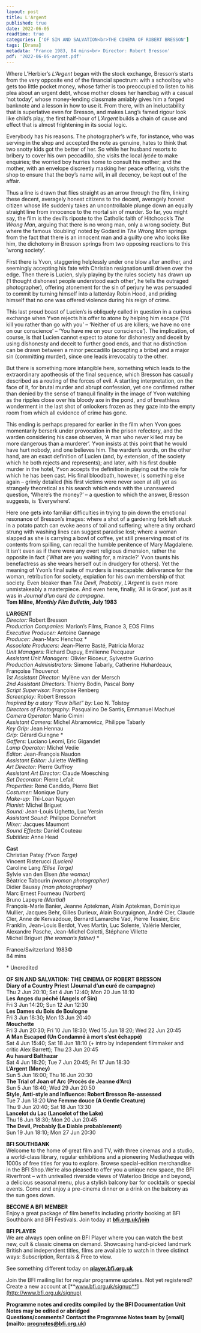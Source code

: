 ```yaml
---
layout: post
title: L'Argent
published: true
date: 2022-06-05
readtime: true
categories: ['OF SIN AND SALVATION<br>THE CINEMA OF ROBERT BRESSON']
tags: [Drama]
metadata: 'France 1983, 84 mins<br> Director: Robert Bresson'
pdf: '2022-06-05-argent.pdf'
---
```


Where L’Herbier’s _L’Argent_ began with the stock exchange, Bresson’s starts from the very opposite end of the financial spectrum: with a schoolboy who gets too little pocket money, whose father is too preoccupied to listen to his plea about an urgent debt, whose mother closes her handbag with a casual ‘not today’, whose money-lending classmate amiably gives him a forged banknote and a lesson in how to use it. From there, with an ineluctability that is superlative even for Bresson, and makes Lang’s famed rigour look like child’s play, the first half-hour of _L’Argent_ builds a chain of cause and effect that is almost frightening in its social logic.

Everybody has his reasons. The photographer’s wife, for instance, who was serving in the shop and accepted the note as genuine, hates to think that two snotty kids got the better of her. So while her husband resorts to bribery to cover his own peccadillo, she visits the local _lycée_ to make enquiries; the worried boy hurries home to consult his mother; and the mother, with an envelope discreetly masking her peace offering, visits the shop to ensure that the boy’s name will, in all decency, be kept out of the affair.

Thus a line is drawn that flies straight as an arrow through the film, linking these decent, averagely honest citizens to the decent, averagely honest citizen whose life suddenly takes an uncontrollable plunge down an equally straight line from innocence to the mortal sin of murder. So far, you might say, the film is the devil’s riposte to the Catholic faith of Hitchcock’s _The Wrong Man_, arguing that there is no wrong man, only a wrong society. But where the famous ‘doubling’ noted by Godard in _The Wrong Man_ springs from the fact that there is an innocent man and a guilty one who looks like him, the dichotomy in Bresson springs from two opposing reactions to this ‘wrong society’.

First there is Yvon, staggering helplessly under one blow after another, and seemingly accepting his fate with Christian resignation until driven over the edge. Then there is Lucien, slyly playing by the rules society has drawn up (‘I thought dishonest people understood each other’, he tells the outraged photographer), offering atonement for the sin of perjury he was persuaded to commit by turning himself into a latterday Robin Hood, and priding himself that no one was offered violence during his reign of crime.

This last proud boast of Lucien’s is obliquely called in question in a curious exchange when Yvon rejects his offer to atone by helping him escape (‘I’d kill you rather than go with you’ – ‘Neither of us are killers; we have no one on our conscience’ – ‘You have me on your conscience’). The implication, of course, is that Lucien cannot expect to atone for dishonesty and deceit by using dishonesty and deceit to further good ends, and that no distinction can be drawn between a minor peccadillo (accepting a bribe) and a major sin (committing murder), since one leads irrevocably to the other.

But there is something more intangible here, something which leads to the extraordinary apotheosis of the final sequence, which Bresson has casually described as a routing of the forces of evil. A startling interpretation, on the face of it, for brutal murder and abrupt confession, yet one confirmed rather than denied by the sense of tranquil finality in the image of Yvon watching as the ripples close over his bloody axe in the pond, and of breathless wonderment in the last shot of onlookers frozen as they gaze into the empty room from which all evidence of crime has gone.

This ending is perhaps prepared for earlier in the film when Yvon goes momentarily berserk under provocation in the prison refectory, and the warden considering his case observes, ‘A man who never killed may be more dangerous than a murderer’. Yvon insists at this point that he would have hurt nobody, and one believes him. The warden’s words, on the other hand, are an exact definition of Lucien (and, by extension, of the society which he both rejects and represents); and later, with his first double murder in the hotel, Yvon accepts the definition in playing out the role for which he has been cast. His final bloodbath, however, is something else again – grimly detailed (his first victims were never seen at all) yet as strangely theoretical as his search which ends with the unanswered question, ‘Where’s the money?’ – a question to which the answer, Bresson suggests, is ‘Everywhere’.

Here one gets into familiar difficulties in trying to pin down the emotional resonance of Bresson’s images: where a shot of a gardening fork left stuck in a potato patch can evoke aeons of toil and suffering; where a tiny orchard strung with washing lines can suggest paradise lost; where a woman slapped as she is carrying a bowl of coffee, yet still preserving most of its contents from spilling, can recall the humble penitence of Mary Magdalene. It isn’t even as if there were any overt religious dimension, rather the opposite in fact (‘What are you waiting for, a miracle?’ Yvon taunts his benefactress as she wears herself out in drudgery for others). Yet the meaning of Yvon’s final suite of murders is inescapable: deliverance for the woman, retribution for society, expiation for his own membership of that society. Even bleaker than _The Devil, Probably_, _L’Argent_ is even more unmistakeably a masterpiece. And even here, finally, ‘All is Grace’, just as it was in _Journal d’un curé de campagne_.  
**Tom Milne, _Monthly Film Bulletin_, July 1983**  

**L’ARGENT**  
_Director:_ Robert Bresson  
_Production Companies:_ Marion’s Films, France 3, EOS Films  
_Executive Producer:_ Antoine Gannage  
_Producer:_ Jean-Marc Henchoz *  
_Associate Producers:_ Jean-Pierre Basté, Patricia Moraz  
_Unit Managers:_ Richard Dupuy, Emilienne Pecqueur  
_Assistant Unit Managers:_ Olivier Ricoeur, Sylvestre Guarino  
_Production Administrators:_ Simone Tabarly, Catherine Huhardeaux, Françoise Thouvenot  
_1st Assistant Director:_ Mylène van der Mersch  
_2nd Assistant Directors:_ Thierry Bodin, Pascal Bony  
_Script Supervisor:_ Françoise Renberg  
_Screenplay:_ Robert Bresson  
_Inspired by a story ‘Faux billet” by:_ Leo N. Tolstoy  
_Directors of Photography:_ Pasqualino De Santis, Emmanuel Machuel  
_Camera Operator:_ Mario Cimini  
_Assistant Camera:_ Michel Abramowicz, Philippe Tabarly  
_Key Grip:_ Jean Hennau  
_Grip:_ Gérard Guingne *  
_Gaffers:_ Luciano Leomi, Eric Gigandet  
_Lamp Operator:_ Michel Vedie  
_Editor:_ Jean-François Naudon  
_Assistant Editor:_ Juliette Welfling  
_Art Director:_ Pierre Guffroy  
_Assistant Art Director:_ Claude Moesching  
_Set Decorator:_ Pierre Lefait  
_Properties:_ René Candido, Pierre Biet  
_Costumer:_ Monique Dury  
_Make-up:_ Thi-Loan Nguyen  
_Pianist:_ Michel Briguet  
_Sound:_ Jean-Louis Ughetto, Luc Yersin  
_Assistant Sound:_ Philippe Donnefort  
_Mixer:_ Jacques Maumont  
_Sound Effects:_ Daniel Couteau  
_Subtitles:_ Anne Head  

**Cast**  
Christian Patey _(Yvon Targe)_  
Vincent Risterucci _(Lucien)_  
Caroline Lang _(Elise Targe)_  
Sylvie van den Elsen _(the woman)_  
Béatrice Tabourin _(woman photographer)_  
Didier Baussy _(man photographer)_  
Marc Ernest Fourneau _(Norbert)_  
Bruno Lapeyre _(Martial)_  
François-Marie Banier, Jeanne Aptekman, Alain Aptekman, Dominique Mullier, Jacques Behr, Gilles Durieux, Alain Bourguignon, André Cler, Claude Cler, Anne de Kervazdoue, Bernard Lamarche Vad, Pierre Tessier, Eric Franklin, Jean-Louis Berdot, Yves Martin, Luc Solente, Valérie Mercier, Alexandre Pasche, Jean-Michel Coletti, Stéphane Villette<br>
Michel Briguet _(the woman’s father)_ *  

France/Switzerland 1983©  
84 mins  

\* Uncredited  

**OF SIN AND SALVATION:**
**THE CINEMA OF ROBERT BRESSON**<br>
**Diary of a Country Priest (Journal d’un curé de campagne)**<br>
Thu 2 Jun 20:10; Sat 4 Jun 12:40; Mon 20 Jun 18:10<br>
**Les Anges du péché (Angels of Sin)**<br>
Fri 3 Jun 14:20; Sun 12 Jun 12:30<br>
**Les Dames du Bois de Boulogne**<br>
Fri 3 Jun 18:30; Mon 13 Jun 20:40<br>
**Mouchette**<br>
Fri 3 Jun 20:30; Fri 10 Jun 18:30; Wed 15 Jun 18:20; Wed 22 Jun 20:45<br>
**A Man Escaped (Un Condamné à mort s’est échappé)**<br>
Sat 4 Jun 15:40; Sat 18 Jun 18:10 (+ intro by independent filmmaker and critic Alex Barrett); Thu 23 Jun 20:45<br>
**Au hasard Balthazar**<br>
Sat 4 Jun 18:20; Tue 7 Jun 20:45; Fri 17 Jun 18:30<br>
**L’Argent (Money)**<br>
Sun 5 Jun 16:00; Thu 16 Jun 20:30<br>
**The Trial of Joan of Arc (Procès de Jeanne d’Arc)**<br>
Sun 5 Jun 18:40; Wed 29 Jun 20:50<br>
**Style, Anti-style and Influence: Robert Bresson Re-assessed**<br>
Tue 7 Jun 18:20
**Une Femme douce (A Gentle Creature)**<br>
Thu 9 Jun 20:40; Sat 18 Jun 13:30<br>
**Lancelot du Lac (Lancelot of the Lake)**<br>
Thu 16 Jun 18:30; Mon 20 Jun 20:45<br>
**The Devil, Probably (Le Diable probablement)**<br>
Sun 19 Jun 18:10; Mon 27 Jun 20:30<br>

**BFI SOUTHBANK**  
Welcome to the home of great film and TV, with three cinemas and a studio, a world-class library, regular exhibitions and a pioneering Mediatheque with 1000s of free titles for you to explore. Browse special-edition merchandise in the BFI Shop.We&#39;re also pleased to offer you a unique new space, the BFI Riverfront – with unrivalled riverside views of Waterloo Bridge and beyond, a delicious seasonal menu, plus a stylish balcony bar for cocktails or special events. Come and enjoy a pre-cinema dinner or a drink on the balcony as the sun goes down.  

**BECOME A BFI MEMBER**  
Enjoy a great package of film benefits including priority booking at BFI Southbank and BFI Festivals. Join today at [**bfi.org.uk/join**](http://www.bfi.org.uk/join)  

**BFI PLAYER**  
 We are always open online on BFI Player where you can watch the best new, cult &amp; classic cinema on demand. Showcasing hand-picked landmark British and independent titles, films are available to watch in three distinct ways: Subscription, Rentals &amp; Free to view.  

See something different today on [**player.bfi.org.uk**](https://player.bfi.org.uk)  

Join the BFI mailing list for regular programme updates. Not yet registered? Create a new account at [**www.bfi.org.uk/signup**](http://www.bfi.org.uk/signup)

**Programme notes and credits compiled by the BFI Documentation Unit  
Notes may be edited or abridged  
Questions/comments? Contact the Programme Notes team by [email](mailto: prognotes@bfi.org.uk)**
